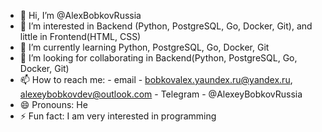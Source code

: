 - 👋 Hi, I’m @AlexBobkovRussia
- 👀 I’m interested in Backend (Python, PostgreSQL, Go, Docker, Git), and little in Frontend(HTML, CSS)
- 🌱 I’m currently learning Python, PostgreSQL, Go, Docker, Git
- 💞️ I’m looking for collaborating in Backend(Python, PostgreSQL, Go, Docker, Git)
- 📫 How to reach me:
       - email - bobkovalex.yaundex.ru@yandex.ru, alexeybobkovdev@outlook.com
       - Telegram - @AlexeyBobkovRussia
- 😄 Pronouns: He
- ⚡ Fun fact: I am very interested in programming
<!---
AlexBobkovRussia/AlexBobkovRussia is a ✨ special ✨ repository because its `README.md` (this file) appears on your GitHub profile.
You can click the Preview link to take a look at your changes.
--->
